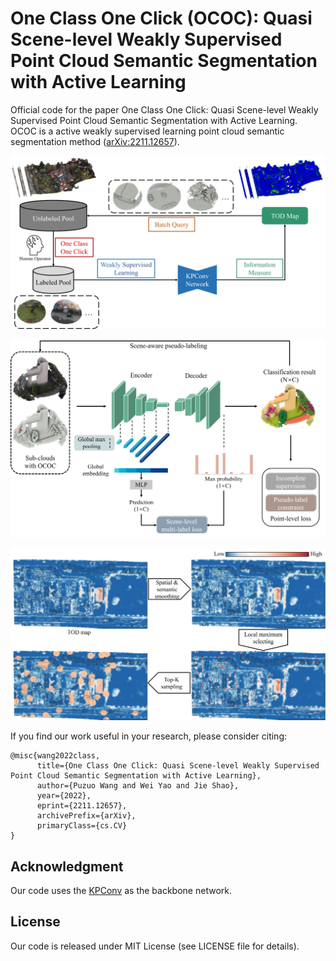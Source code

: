 # One Class One Click (OCOC): Quasi Scene-level Weakly Supervised Point Cloud Semantic Segmentation with Active Learning
Official code for the paper One Class One Click: Quasi Scene-level Weakly Supervised Point Cloud Semantic Segmentation with Active Learning.
OCOC is a active weakly supervised learning point cloud semantic segmentation method ([arXiv:2211.12657](https://arxiv.org/abs/2211.12657)). 

![workflow](https://github.com/PuzoW/One-Class-One-Click/blob/main/doc/workflow.jpg)

![weak supervision](https://github.com/PuzoW/One-Class-One-Click/blob/main/doc/wsl.jpg)

![active learning](https://github.com/PuzoW/One-Class-One-Click/blob/main/doc/active_learning.jpg)


If you find our work useful in your 
research, please consider citing:

```
@misc{wang2022class,
      title={One Class One Click: Quasi Scene-level Weakly Supervised Point Cloud Semantic Segmentation with Active Learning}, 
      author={Puzuo Wang and Wei Yao and Jie Shao},
      year={2022},
      eprint={2211.12657},
      archivePrefix={arXiv},
      primaryClass={cs.CV}
}
```
## Acknowledgment

Our code uses the <a href="https://github.com/HuguesTHOMAS/KPConv-PyTorch">KPConv</a> as the backbone network.

## License
Our code is released under MIT License (see LICENSE file for details).
